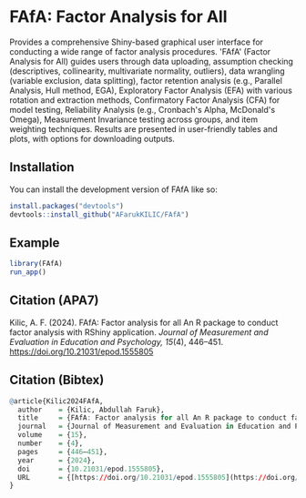 
# FAfA: Factor Analysis for All

<!-- badges: start -->
<!-- badges: end -->

Provides a comprehensive Shiny-based graphical user interface for conducting
    a wide range of factor analysis procedures. 'FAfA' (Factor Analysis for All)
    guides users through data uploading, assumption checking (descriptives,
    collinearity, multivariate normality, outliers), data wrangling (variable
    exclusion, data splitting), factor retention analysis (e.g., Parallel Analysis,
    Hull method, EGA), Exploratory Factor Analysis (EFA) with various rotation
    and extraction methods, Confirmatory Factor Analysis (CFA) for model testing,
    Reliability Analysis (e.g., Cronbach's Alpha, McDonald's Omega), Measurement
    Invariance testing across groups, and item weighting techniques. Results are presented in user-friendly tables and plots, with options for
    downloading outputs.



## Installation

You can install the development version of FAfA like so:

``` r
install.packages("devtools")
devtools::install_github("AFarukKILIC/FAfA")
```

## Example


``` r
library(FAfA)
run_app()
```

## Citation (APA7)
Kilic, A. F. (2024). FAfA: Factor analysis for all An R package to conduct factor analysis with RShiny application. _Journal of Measurement and Evaluation in Education and Psychology, 15_(4), 446–451. https://doi.org/10.21031/epod.1555805


## Citation (Bibtex)
``` r
@article{Kilic2024FAfA,
  author    = {Kilic, Abdullah Faruk},
  title     = {FAfA: Factor analysis for all An R package to conduct factor analysis with RShiny application},
  journal   = {Journal of Measurement and Evaluation in Education and Psychology},
  volume    = {15},
  number    = {4},
  pages     = {446–451},
  year      = {2024},
  doi       = {10.21031/epod.1555805},
  URL       = {[https://doi.org/10.21031/epod.1555805](https://doi.org/10.21031/epod.1555805)}
}




```














